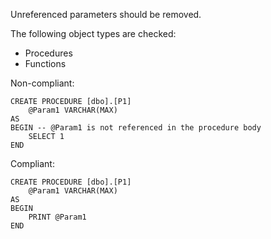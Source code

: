 Unreferenced parameters should be removed.

The following object types are checked:

- Procedures
- Functions

Non-compliant:

```tsql
CREATE PROCEDURE [dbo].[P1]
    @Param1 VARCHAR(MAX)
AS
BEGIN -- @Param1 is not referenced in the procedure body
    SELECT 1
END
```

Compliant:

```tsql
CREATE PROCEDURE [dbo].[P1]
    @Param1 VARCHAR(MAX)
AS
BEGIN
    PRINT @Param1
END
```
